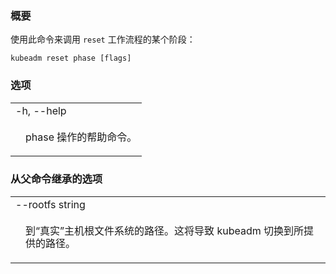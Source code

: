 <!--
### Synopsis
-->
### 概要

<!--
Use this command to invoke single phase of the "reset" workflow
-->
使用此命令来调用 `reset` 工作流程的某个阶段：

```shell
kubeadm reset phase [flags]
```

<!--
### Options
-->
### 选项

<table style="width: 100%; table-layout: fixed;">
<colgroup>
<col span="1" style="width: 10px;" />
<col span="1" />
</colgroup>
<tbody>

<tr>
<td colspan="2">-h, --help</td>
</tr>
<tr>
<td></td><td style="line-height: 130%; word-wrap: break-word;">
<p>
<!--
help for phase
-->
phase 操作的帮助命令。
</p>
</td>
</tr>

</tbody>
</table>

<!--
### Options inherited from parent commands
-->
### 从父命令继承的选项

<table style="width: 100%; table-layout: fixed;">
<colgroup>
<col span="1" style="width: 10px;" />
<col span="1" />
</colgroup>
<tbody>

<tr>
<td colspan="2">--rootfs string</td>
</tr>
<tr>
<td></td><td style="line-height: 130%; word-wrap: break-word;">
<p>
<!--
The path to the 'real' host root filesystem. This will cause kubeadm to chroot into the provided path.
-->
到“真实”主机根文件系统的路径。这将导致 kubeadm 切换到所提供的路径。
</p>
</td>
</tr>

</tbody>
</table>
